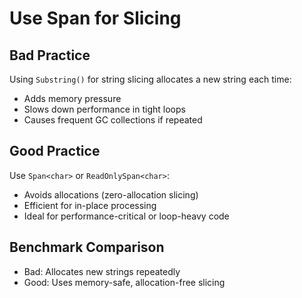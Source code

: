 # Use Span for Slicing

## Bad Practice

Using `Substring()` for string slicing allocates a new string each time:

- Adds memory pressure
- Slows down performance in tight loops
- Causes frequent GC collections if repeated

## Good Practice

Use `Span<char>` or `ReadOnlySpan<char>`:

- Avoids allocations (zero-allocation slicing)
- Efficient for in-place processing
- Ideal for performance-critical or loop-heavy code

## Benchmark Comparison

- Bad: Allocates new strings repeatedly
- Good: Uses memory-safe, allocation-free slicing

